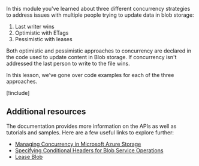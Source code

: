 ﻿In this module you've learned about three different concurrency strategies to address issues with multiple people trying to update data in blob storage:

1. Last writer wins
1. Optimistic with ETags
1. Pessimistic with leases

Both optimistic and pessimistic approaches to concurrency are declared in the code used to update content in Blob storage. If concurrency isn't addressed the last person to write to the file wins.

In this lesson, we've gone over code examples for each of the three approaches.

[!include[](../../../includes/azure-sandbox-cleanup.md)]

## Additional resources

The documentation provides more information on the APIs as well as tutorials and samples. Here are a few useful links to explore further:

- [Managing Concurrency in Microsoft Azure Storage](https://docs.microsoft.com/azure/storage/common/storage-concurrency)
- [Specifying Conditional Headers for Blob Service Operations](https://docs.microsoft.com/rest/api/storageservices/specifying-conditional-headers-for-blob-service-operations)
- [Lease Blob](https://docs.microsoft.com/rest/api/storageservices/lease-blob)